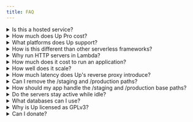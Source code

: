 ```yaml
---
title: FAQ
---
```


<details>
  <summary>Is this a hosted service?</summary>
  <p>There are currently no plans for a hosted version. Up lets you deploy applications to your own AWS account for isolation, security, and longevity — don't worry about a startup going out of business.</p>
</details>

<details>
  <summary>How much does Up Pro cost?</summary>
  <p>Up's subscription fee is currently $20/mo USD. When subscribed your team has access to Up Pro updates until the subscription is cancelled. When cancelled you receive access until the end if your billing period.</p>

  <p>For the subscription you get unlimited access within your organization, there is no additional fee per team member or "seat". You can deploy any number of applications as you wish.</p>

  <p>Note that AWS charges for use of its resources, however most small to medium applications will fit within the AWS free tier.</p>
</details>

<details>
  <summary>What platforms does Up support?</summary>
  <p>Currently AWS via API Gateway and Lambda are supported, this is the focus until Up is nearing feature completion, after which additional providers such as GCP and Azure will be added.</p>
</details>

<details>
  <summary>How is this different than other serverless frameworks?</summary>
  <p>Most of the AWS Lambda based tools are function-oriented, while Up abstracts this away entirely. Up does not use framework "shims", the servers that you run using Up are regular HTTP servers and require no code changes for Lambda compatibility.</p>

  <p>Up keeps your apps and APIs portable, makes testing them locally easier, and prevents vendor lock-in. The Lambda support for Up is simply an implementation detail, you are not coupled to API Gateway or Lambda. Up uses the API Gateway proxy mode to send all requests (regardless of path or method) to your application.</p>

  <p>If you're looking to manage function-level event processing pipelines, Apex or Serverless are likely better candidates, however if you're creating applications, apis, micro services, or websites, Up is built for you.</p>
</details>

<details>
  <summary>Why run HTTP servers in Lambda?</summary>
  <p>You might be thinking this defeats the purpose of Lambda, however most people just want to use the tools they know and love. Up lets you be productive developing locally as you normally would, Lambda for hosting is only an implementation detail.</p>

  <p>With Up you can use any Python, Node, Go, or Java framework you'd normally use to develop, and deploy with a single command, while maintaining the cost effectiveness, self-healing, and scaling capabilities of Lambda.</p>
</details>

<details>
  <summary>How much does it cost to run an application?</summary>
  <p>AWS API Gateway provides 1 million free requests per month, so there's a good chance you won't have to pay anything at all. Beyond that view the <a href="https://aws.amazon.com/api-gateway/pricing/">AWS Pricing</a> for more information.</p>
</details>

<details>
  <summary>How well does it scale?</summary>
  <p>Up scales to fit your traffic on-demand, you don't have to do anything beyond deploying your code. There's no restriction on the number of concurrent instances, apps, custom domains and so on.</p>
</details>

<details>
  <summary>How much latency does Up's reverse proxy introduce?</summary>
  <p>With a 512mb Lambda function Up introduces an average of around 500µs (microseconds) per request.</p>
</details>

<details>
  <summary>Can I remove the /staging and /production paths?</summary>
  <p>Up uses AWS API Gateway, which imposes the stage base paths. Currently there is no way to remove them, however when you use
  custom domains these paths are not present.</p>
</details>

<details>
  <summary>How should my app handle the /staging and /production base paths?</summary>
  <p>The reverse proxy that up provides removes that path before it comes to your server, so you should not need to care about that! You can make the app so it responds to `/`.</p>
</details>

<details>
  <summary>Do the servers stay active while idle?</summary>
  <p>This depends on the platform, and with Lambda being the initial platform provided the current answer is no, the server(s) are frozen when inactive and are otherwise "stateless".</p>

  <p>Typically relying on background work in-process is an anti-pattern as it does not scale. Lambda functions combined with CloudWatch scheduled events for example are a good way to handle this kind of work, if you're looking for a scalable alternative.</p>
</details>

<details>
  <summary>What databases can I use?</summary>
  <p>You're not limited to databases from any given platform, such as AWS Provided that the database host provides authentication, you can use anything. See the <a href="https://github.com/apex/up/wiki#databases">Wiki</a> for a list of managed & serverless database solutions.</p>
</details>

<details>
  <summary>Why is Up licensed as GPLv3?</summary>
  <p>Up is licensed in such a way that myself as an independent developer can continue to improve the product and provide support. Commercial customers receive access to a premium version of Up with additional features, priority support for bugfixes, and of course knowing that the project will stick around! Up saves your team countless hours maintaining infrastructure and custom tooling, so you can get back to what makes your company and products unique.</p>
</details>

<details>
  <summary>Can I donate?</summary>
  <p>Yes you can! Head over to the <a href="https://opencollective.com/apex-up">OpenCollective</a> page. Any donations are greatly appreciated and help me focus more on Up's implementation, documentation, and examples. If you're using the free OSS version for personal or commercial use please consider giving back, even a few bucks buys a coffee :).</p>
</details>
